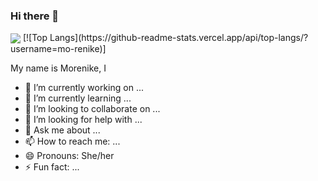 ### Hi there 👋

<img align="center" src="https://github-readme-stats.vercel.app/api/top-langs/?username=mo-renike&theme=dark" />
[![Top Langs](https://github-readme-stats.vercel.app/api/top-langs/?username=mo-renike)] 

<!-- [![Morenike's GitHub stats](https://github-readme-stats.vercel.app/api?username=mo-renike&show_icons=true&theme=dark)]-->



My name is Morenike, I
- 🔭 I’m currently working on ...
- 🌱 I’m currently learning ...
- 👯 I’m looking to collaborate on ...
- 🤔 I’m looking for help with ...
- 💬 Ask me about ...
- 📫 How to reach me: ...
- 😄 Pronouns: She/her
- ⚡ Fun fact: ...

